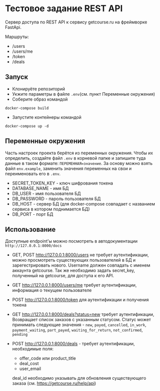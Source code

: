 # Тестовое задание REST API

Сервер доступа по REST API к сервису getcourse.ru на фреймворке FastApi.

Маршруты:
- /users 
- /users/me
- /token
- /deals


## Запуск

- Клонируёте репозиторий
- Укжите параметры в файле `.env`(см. пункт Переменные окружения)
- Соберите образ командой
```
docker-compose build
```
- Запустите контейнеры командой
```
docker-compose up -d
```


## Переменные окружения

Часть настроек проекта берётся из переменных окружения. Чтобы их определить, создайте файл `.env` в корневой папке и запишите туда данные в таком формате: `ПЕРЕМЕННАЯ=значение`.  За основу можно взять файл `env.example`, заменить значения переменных на свои и переименовать его в `.env`.
- SECRET_TOKEN_KEY - ключ шифрования токена
- DATABASE_NAME - имя БД
- DB_USER - имя пользователя БД
- DB_PASSWORD - пароль пользователя БД
- DB_HOST - сервер БД (для docker-compose совпадает с названием сервиса в котором поднимается БД)
- DB_PORT - порт БД

## Использование

Доступные endpoint'ы можно посмотреть в автодокументации `http://127.0.0.1:8000/docs`

- GET, POST http://127.0.0.1:8000/users не требует аутентификации, 
можно просмотреть существующих пользователей в БД и зарегестрировать нового.
Username должен совпадать с именем аккаунта getcourse.
Так же необходимо задать secret_key, полученный на getcourse, для доступа к его API.
- GET http://127.0.0.1:8000/users/me требует аутентификации, информация о текущем пользователе
- POST http://127.0.0.1:8000/token для аутентификации и получения токена
- GET http://127.0.0.1:8000/deals?status=new требует аутентификации, 
Возвращает список заказов с указанным статусом. 
Статус может принимать следующие значения - `new`, `payed`, `cancelled`, `in_work`, `payment_waiting`, `part_payed`, `waiting_for_return`, `not_confirmed`, `pending`
- POST http://127.0.0.1:8000/deals - требует аутентификации, необходимые поля:
  * offer_code или product_title
  * deal_cost
  * user_email
  
  deal_id необходимо указывать для обновления существующего заказа
  (см. https://getcourse.ru/help/api)